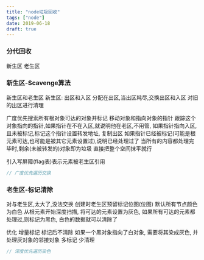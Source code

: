 ```yaml
---
title: "node垃圾回收"
tags: ["node"]
date: 2019-06-18
draft: true
---
```


### 分代回收
新生区
老生区

### 新生区-Scavenge算法
新生区和老生区
新生区:
出区和入区
分配在出区,当出区耗尽,交换出区和入区
对旧的出区进行清理

 广度优先搜索所有根对象可达的对象并标记
 移动对象和指向对象的指针
 跟踪这个对象指向的指针,如果指针在不在入区,就说明他在老区,不用管,
 如果指针指向入区,且未被标记,标记这个指针设置转发地址, 复制出区
 如果指针已经被标记(可能是根元素可达,也可能是被其它元素设置过),说明已经处理过了
 当所有的内容都处理完毕时,剩余(未被转发的)对象即为垃圾 直接把整个空间抹平就行

 引入写屏障(flag表)表示元素被老生区引用
```javascript
// 广度优先遍历交换
```


### 老生区-标记清除
 对与老生区,太大了,没法交换
 创建时老生区预留标记位图(位图) 默认所有节点颜色为白色
 从根元素开始深度扫描,
 将可达的元素设置为灰色, 如果所有可达的元素都处理过,则标记为黑色, 
 白色的数据就可以清除了

 优化 增量标记
 标记后不清除
 如果一个黑对象指向了白对象, 需要将其染成灰色, 并处理灰对象的邻接对象
 多标记 少清理
 ```javascript
 // 深度优先遍历染色
 ```